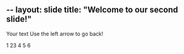 --
layout: slide
title: "Welcome to our second slide!"
---
Your text
Use the left arrow to go back!

1
23
4
5
6


